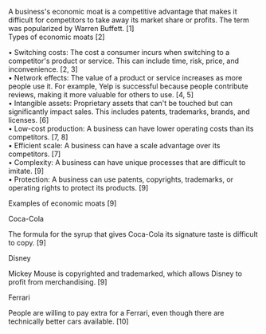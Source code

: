 A business's economic moat is a competitive advantage that makes it difficult for competitors to take away its market share or profits. The term was popularized by Warren Buffett. [1]  
Types of economic moats [2]  

• Switching costs: The cost a consumer incurs when switching to a competitor's product or service. This can include time, risk, price, and inconvenience. [2, 3]  
• Network effects: The value of a product or service increases as more people use it. For example, Yelp is successful because people contribute reviews, making it more valuable for others to use. [4, 5]  
• Intangible assets: Proprietary assets that can't be touched but can significantly impact sales. This includes patents, trademarks, brands, and licenses. [6]  
• Low-cost production: A business can have lower operating costs than its competitors. [7, 8]  
• Efficient scale: A business can have a scale advantage over its competitors. [7]  
• Complexity: A business can have unique processes that are difficult to imitate. [9]  
• Protection: A business can use patents, copyrights, trademarks, or operating rights to protect its products. [9]  

Examples of economic moats [9]  

Coca-Cola 

The formula for the syrup that gives Coca-Cola its signature taste is difficult to copy. [9]  

Disney 

Mickey Mouse is copyrighted and trademarked, which allows Disney to profit from merchandising. [9]  

Ferrari 

People are willing to pay extra for a Ferrari, even though there are technically better cars available. [10]  
